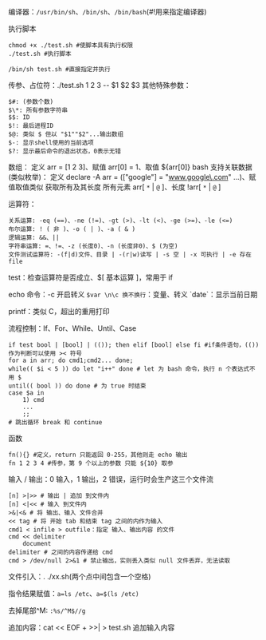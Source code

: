 编译器：`/usr/bin/sh`、`/bin/sh`、`/bin/bash`(#!用来指定编译器)

执行脚本

```shell
chmod +x ./test.sh #使脚本具有执行权限
./test.sh #执行脚本

/bin/sh test.sh #直接指定并执行
```

传参、占位符：./test.sh 1 2 3 -- $1 $2 $3
		其他特殊参数：

```shell
$#: (参数个数)
$\*: 所有参数字符串
$$: ID
$!: 最后进程ID
$@: 类似 $ 但以 "$1""$2"...输出数组
$-: 显示shell使用的当前选项
$?: 显示最后命令的退出状态，0表示无错
```



数组：
		定义 arr = [1 2 3]、赋值 arr[0] = 1、取值 ${arr[0]}
bash 支持关联数据(类似枚举)：
		定义 declare -A arr = (["google"] = "www.google\.com" ...)、赋值取值类似
获取所有及其长度
		所有元素 arr[ `*` | `@` ]、长度 !arr[ `*` | `@` ]

运算符：

```shell
关系运算: -eq (==)、-ne (!=)、-gt (>)、-lt (<)、-ge (>=)、-le (<=)
布尔运算: ! ( 非 )、-o ( | )、-a ( & )
逻辑运算: &&、||
字符串运算: =、!=、-z (长度0)、-n (长度非0)、$ (为空)
文件测试运算符: -(f|d)文件、目录 | -(r|w)读写 | -s 空 | -x 可执行 | -e 存在  file
```



test：检查运算符是否成立、$[ 基本运算 ]，常用于 if

echo 命令：-c 开启转义
		`$var \n\c 换不换行`：变量、转义
		\`date`：显示当前日期

printf：类似 C，超出的重用打印

流程控制：If、For、While、Until、Case

```shell
if test bool | [bool] | (()); then elif [bool] else fi #if条件语句，(())作为判断可以使用 >< 符号
for a in arr; do cmd1;cmd2... done;
while(( $i < 5 )) do let "i++" done # let 为 bash 命令，执行 n 个表达式不用 $
until(( bool )) do done # 为 true 时结束
case $a in
	1) cmd
	...
	;;
# 跳出循环 break 和 continue
```

函数

```shell
fn(){} #定义，return 只能返回 0-255，其他则走 echo 输出
fn 1 2 3 4 #传参，第 9 个以上的参数 只能 ${10} 取参
```

输入 / 输出：0 输入，1 输出，2 错误，运行时会生产这三个文件流

```shell
[n] >|>> # 输出 | 追加 到文件内
[n] <|<< # 输入 到文件内
>&|<& # 将 输出、输入 文件合并
<< tag # 将 开始 tab 和结束 tag 之间的内作为输入
cmd1 < infile > outfile：指定 输入、输出内容 的文件
cmd << delimiter
	document
delimiter # 之间的内容传递给 cmd
cmd > /dev/null 2>&1 # 禁止输出，实则丢入类似 null 文件丢弃，无法读取
```

文件引入：. ./xx.sh(两个点中间包含一个空格)

指令结果赋值：`a=ls /etc`、`a=$(ls /etc)`

去掉尾部^M: `:%s/^M$//g`

追加内容：cat  << EOF + >>| > test.sh 追加输入内容

